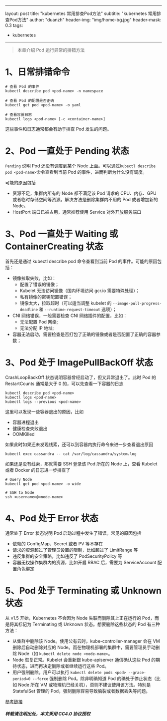 

---
layout: post
title: "kubernetes 常用排查Pod方法"
subtitle: "kubernetes 常用排查Pod方法"
author: "duanzh"
header-img: "img/home-bg.jpg"
header-mask: 0.3
tags:
  - kubernetes
---

>本章介绍 Pod 运行异常的排错方法

# 1、日常排错命令
```
# 查看 Pod 的事件
kubectl describe pod <pod-name> -n namespace

# 查看 Pod 的配置是否正确
kubectl get pod <pod-name> -o yaml 

# 查看容器日志
kubectl logs <pod-name> [-c <container-name>] 
```
这些事件和日志通常都会有助于排查 Pod 发生的问题。

# 2、Pod 一直处于 Pending 状态
`Pending` 说明 Pod 还没有调度到某个 Node 上面。可以通过` kubectl describe pod <pod-name> `命令查看到当前 Pod 的事件，进而判断为什么没有调度。

可能的原因包括
- 资源不足，集群内所有的 Node 都不满足该 Pod 请求的 CPU、内存、GPU 或者临时存储空间等资源。解决方法是删除集群内不用的 Pod 或者增加新的 Node。
- HostPort 端口已被占用，通常推荐使用 Service 对外开放服务端口


# 3、Pod 一直处于 Waiting 或 ContainerCreating 状态
首先还是通过 kubectl describe pod <pod-name> 命令查看到当前 Pod 的事件。可能的原因包括：

- 镜像拉取失败，比如：
    - 配置了错误的镜像；
    - Kubelet 无法访问镜像（国内环境访问 gcr.io 需要特殊处理）；
    - 私有镜像的密钥配置错误；
    - 镜像太大，拉取超时（可以适当调整 kubelet 的 `--image-pull-progress-deadline` 和 `--runtime-request-timeout` 选项）；
- CNI 网络错误，一般需要检查 CNI 网络插件的配置，比如：
  - 无法配置 Pod 网络;
  - 无法分配 IP 地址;  
 - 容器无法启动，需要检查是否打包了正确的镜像或者是否配置了正确的容器参数；

# 3、Pod 处于 ImagePullBackOff 状态
CrashLoopBackOff 状态说明容器曾经启动了，但又异常退出了。此时 Pod 的 RestartCounts 通常是大于 0 的，可以先查看一下容器的日志

```
kubectl describe pod <pod-name>
kubectl logs <pod-name>
kubectl logs --previous <pod-name>
```
这里可以发现一些容器退出的原因，比如
- 容器进程退出
- 健康检查失败退出
- OOMKilled

如果此时如果还未发现线索，还可以到容器内执行命令来进一步查看退出原因
```
kubectl exec cassandra -- cat /var/log/cassandra/system.log
```

如果还是没有线索，那就需要 SSH 登录该 Pod 所在的 Node 上，查看 Kubelet 或者 Docker 的日志进一步排查了
```
# Query Node
kubectl get pod <pod-name> -o wide

# SSH to Node
ssh <username>@<node-name>
```


# 4、Pod 处于 Error 状态
通常处于 Error 状态说明 Pod 启动过程中发生了错误。常见的原因包括

-  依赖的 ConfigMap、Secret 或者 PV 等不存在
-  请求的资源超过了管理员设置的限制，比如超过了 LimitRange 等
-  违反集群的安全策略，比如违反了 PodSecurityPolicy 等
-  容器无权操作集群内的资源，比如开启 RBAC 后，需要为 ServiceAccount 配置角色绑定

# 5、Pod 处于 Terminating 或 Unknown 状态

从 v1.5 开始，Kubernetes 不会因为 Node 失联而删除其上正在运行的 Pod，而是将其标记为 Terminating 或 Unknown 状态。想要删除这些状态的 Pod 有三种方法：

*   从集群中删除该 Node。使用公有云时，kube-controller-manager 会在 VM 删除后自动删除对应的 Node。而在物理机部署的集群中，需要管理员手动删除 Node（如 `kubectl delete node <node-name>`。
*   Node 恢复正常。Kubelet 会重新跟 kube-apiserver 通信确认这些 Pod 的期待状态，进而再决定删除或者继续运行这些 Pod。
*   用户强制删除。用户可以执行 `kubectl delete pods <pod> --grace-period=0 --force` 强制删除 Pod。除非明确知道 Pod 的确处于停止状态（比如 Node 所在 VM 或物理机已经关机），否则不建议使用该方法。特别是 StatefulSet 管理的 Pod，强制删除容易导致脑裂或者数据丢失等问题。

[参考链接](https://kubernetes.feisky.xyz/troubleshooting/pod#pod-yi-zhi-chu-yu-crashloopbackoff-zhuang-tai)


##### 转载请注明出处，本文采用 CC4.0 协议授权
